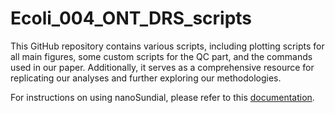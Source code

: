 # Ecoli_004_ONT_DRS_scripts
This GitHub repository contains various scripts,
including plotting scripts for all main figures, some custom scripts for the QC part, and the commands used in our paper. Additionally, it serves as a comprehensive resource for replicating our analyses and further exploring our methodologies.

For instructions on using nanoSundial, please refer to this [documentation](https://github.com/lrslab/nanoSundial).
